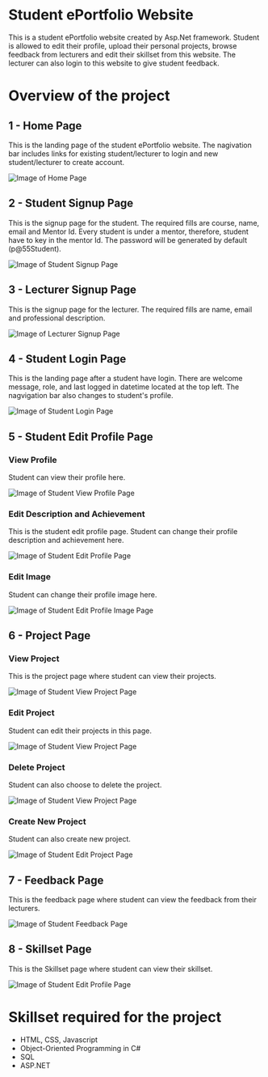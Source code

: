 # Student ePortfolio Website
This is a student ePortfolio website created by Asp.Net framework. Student is allowed to edit their profile, upload their personal projects, browse feedback from lecturers and edit their skillset from this website. The lecturer can also login to this website to give student feedback.

# Overview of the project
## 1 - Home Page
This is the landing page of the student ePortfolio website. The nagivation bar includes links for existing student/lecturer to login and new student/lecturer to create account.

![Image of Home Page](https://github.com/victorjongsoon/Student-ePortfolio/blob/main/Github/Homepage.PNG)

## 2 - Student Signup Page
This is the signup page for the student. The required fills are course, name, email and Mentor Id. Every student is under a mentor, therefore, student have to key in the mentor Id. The password will be generated by default (p@55Student).

![Image of Student Signup Page](https://github.com/victorjongsoon/Student-ePortfolio/blob/main/Github/Student%20Sign%20Up.PNG)

## 3 - Lecturer Signup Page
This is the signup page for the lecturer. The required fills are name, email and professional description.

![Image of Lecturer Signup Page](https://github.com/victorjongsoon/Student-ePortfolio/blob/main/Github/Lecture%20Sign%20Up.PNG)

## 4 - Student Login Page
This is the landing page after a student have login. There are welcome message, role, and last logged in datetime located at the top left. The nagvigation bar also changes to student's profile.

![Image of Student Login Page](https://github.com/victorjongsoon/Student-ePortfolio/blob/main/Github/Student%20Login%20Page.PNG)

## 5 - Student Edit Profile Page

### View Profile
Student can view their profile here.

![Image of Student View Profile Page](https://github.com/victorjongsoon/Student-ePortfolio/blob/main/Github/View%20Profile.PNG)

### Edit Description and Achievement
This is the student edit profile page. Student can change their profile description and achievement here.

![Image of Student Edit Profile Page](https://github.com/victorjongsoon/Student-ePortfolio/blob/main/Github/Edit%20Profile.PNG)

### Edit Image
Student can change their profile image here.

![Image of Student Edit Profile Image Page](https://github.com/victorjongsoon/Student-ePortfolio/blob/main/Github/Edit%20Profile%20(Image).PNG)

## 6 - Project Page
### View Project
This is the project page where student can view their projects.

![Image of Student View Project Page](https://github.com/victorjongsoon/Student-ePortfolio/blob/main/Github/Personal%20Project.PNG)

### Edit Project
Student can edit their projects in this page.

![Image of Student View Project Page](https://github.com/victorjongsoon/Student-ePortfolio/blob/main/Github/Edit%20Project.PNG)

### Delete Project
Student can also choose to delete the project.

![Image of Student View Project Page](https://github.com/victorjongsoon/Student-ePortfolio/blob/main/Github/Delete%20Project.PNG)

### Create New Project
Student can also create new project.

![Image of Student Edit Project Page](https://github.com/victorjongsoon/Student-ePortfolio/blob/main/Github/Add%20New%20Project.PNG)

## 7 - Feedback Page
This is the feedback page where student can view the feedback from their lecturers.

![Image of Student Feedback Page](https://github.com/victorjongsoon/Student-ePortfolio/blob/main/Github/Feedback.PNG)

## 8 - Skillset Page
This is the Skillset page where student can view their skillset.

![Image of Student Edit Profile Page](https://github.com/victorjongsoon/Student-ePortfolio/blob/main/Github/SkillSet.PNG)

# Skillset required for the project
* HTML, CSS, Javascript
* Object-Oriented Programming in C#
* SQL
* ASP.NET

